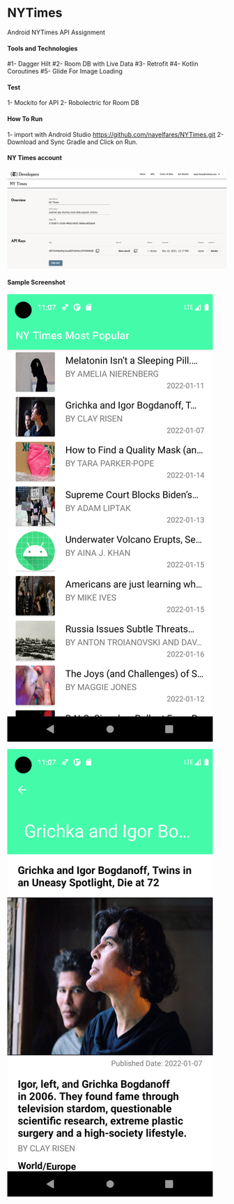 # NYTimes
 Android NYTimes API Assignment
#### Tools and Technologies 
#1- Dagger Hilt
#2- Room DB with Live Data
#3- Retrofit 
#4- Kotlin Coroutines
#5- Glide For Image Loading
#### Test 
1- Mockito for API 
2- Robolectric for Room DB

#### How To Run
1- import with Android Studio https://github.com/nayelfares/NYTimes.git
2- Download and Sync Gradle and Click on Run.

#### NY Times account
![NYTimes account](https://github.com/nayelfares/NYTimes/blob/main/NYTimes%20account.png)

#### Sample Screenshot
![Articles List](https://github.com/nayelfares/NYTimes/blob/main/articles_list.png)




![Article Details](https://github.com/nayelfares/NYTimes/blob/main/article_details.png)
